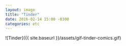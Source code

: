 ```yaml
---
layout: image
title: "Tinder"
date: 2016-02-14 15:00 -0300
categories: etc
---
```

![Tinder]({{ site.baseurl }}/assets/gif-tinder-comics.gif)
